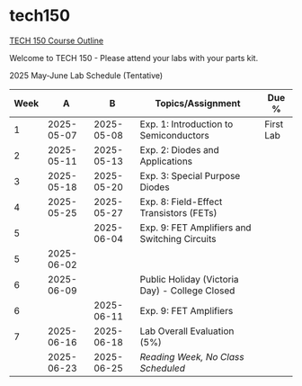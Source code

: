 # tech150

[TECH 150 Course Outline](https://humber.ca/transferoptions/course-outlines/outline.html?code=TECH%20150)

Welcome to TECH 150 - Please attend your labs with your parts kit.

2025 May-June Lab Schedule (Tentative)

|Week|A         |B         |Topics/Assignment                                                                                         | Due %               |
|----|----------|----------|----------------------------------------------------------------------------------------------------------|---------------------|
|1   |2025-05-07|2025-05-08|Exp. 1: Introduction to Semiconductors                                                                    |First Lab            |
|2   |2025-05-11|2025-05-13|Exp. 2: Diodes and Applications                                                                           |                     |
|3   |2025-05-18|2025-05-20|Exp. 3: Special Purpose Diodes                                                                            |                     |
|4   |2025-05-25|2025-05-27|Exp. 8: Field-Effect Transistors (FETs)                                                                   |                     |
|5   |          |2025-06-04|Exp. 9: FET Amplifiers and Switching Circuits                                                             |                     |
|5   |2025-06-02|          |                                                                                                          |                     |
|6   |2025-06-09|          |Public Holiday (Victoria Day) - College Closed
|6   |          |2025-06-11|Exp. 9: FET Amplifiers                                                                                    |                     |
|7   |2025-06-16|2025-06-18|Lab Overall Evaluation (5%)                                                                               |                     |
|    |2025-06-23|2025-06-25|*Reading Week, No Class Scheduled*                                                                        |                     |
